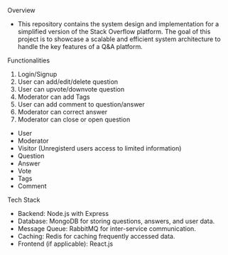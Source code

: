 Overview
* This repository contains the system design and implementation for a simplified version of the Stack Overflow platform. The goal of this project is to showcase a scalable and efficient system architecture to handle the key features of a Q&A platform.

Functionalities
1. Login/Signup
2. User can add/edit/delete question
3. User can upvote/downvote question
4. Moderator can add Tags
5. User can add comment to question/answer
6. Moderator can correct answer
7. Moderator can close or open question

- User
- Moderator
- Visitor (Unregisterd users access to limited information)
- Question
- Answer
- Vote
- Tags
- Comment

Tech Stack

* Backend: Node.js with Express
* Database: MongoDB for storing questions, answers, and user data.
* Message Queue: RabbitMQ for inter-service communication.
* Caching: Redis for caching frequently accessed data.
* Frontend (if applicable): React.js
